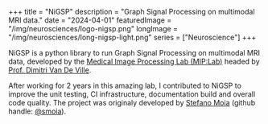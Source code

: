 +++
title = "NiGSP"
description = "Graph Signal Processing on multimodal MRI data."
date = "2024-04-01"
featuredImage = "/img/neurosciences/logo-nigsp.png"
longImage = "/img/neurosciences/long-nigsp-light.png"
series = ["Neuroscience"]
+++

NiGSP is a python library to run Graph Signal Processing on multimodal MRI data,
developed by the [Medical Image Processing Lab (MIP:Lab)](https://miplab.epfl.ch/)
headed by [Prof. Dimitri Van De Ville](https://miplab.epfl.ch/index.php/people/vandeville).

After working for 2 years in this amazing lab, I contributed to NiGSP to improve the
unit testing, CI infrastructure, documentation build and overall code quality. The
project was originaly developed by [Stefano Moia](https://github.com/smoia)
(github handle: [@smoia](https://github.com/smoia)).
